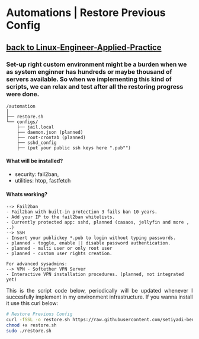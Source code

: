 # Automations | Restore Previous Config
## [**back to Linux-Engineer-Applied-Practice**](../README.md)

### Set-up right custom environment might be a burden when we as system enginner has hundreds or maybe thousand of servers available. So when we implementing this kind of scripts, we can relax and test after all the restoring progress were done.

```
/automation
│
├── restore.sh
└── configs/
    ├── jail.local
    ├── daemon.json (planned)
    ├── root-crontab (planned)
    ├── sshd_config
    ├── (put your public ssh keys here ".pub"")
```
#### What will be installed?
- security: fail2ban,
- utilities: htop, fastfetch

#### Whats working?
```
--> Fail2ban
- Fail2ban with built-in protection 3 fails ban 10 years.
- Add your IP to the fail2ban whitelists.
- Currently protected app: sshd, planned (casaos, jellyfin and more , ..)
--> SSH
- Insert your publickey *.pub to login without typing passwords.
- planned - toggle, enable || disable password authentication.
- planned - multi user or only root user
- planned - custom user rights creation.

For advanced sysadmins:
--> VPN - Softether VPN Server
- Interactive VPN installation procedures. (planned, not integrated yet)
```

<p align="Justify">This is the script code below, periodically will be updated whenever I succesfully implement in my environment infrastructure. If you wanna install it use this curl below: </p>


```sh
# Restore Previous Config
curl -fSSL -o restore.sh https://raw.githubusercontent.com/setiyadi-ben/Linux-Engineer-Applied-Practice/refs/heads/main/Automations/automation/restore.sh
chmod +x restore.sh
sudo ./restore.sh
```